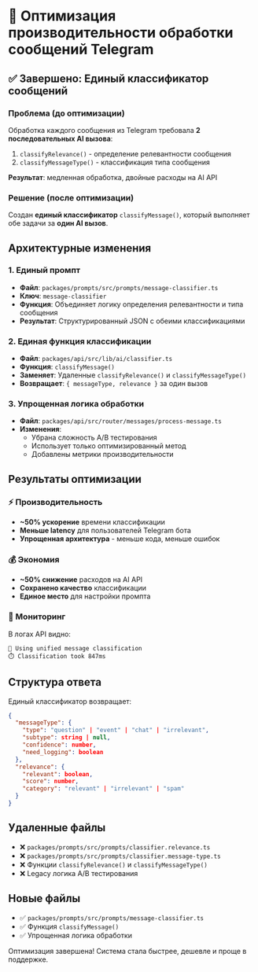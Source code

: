 # 🚀 Оптимизация производительности обработки сообщений Telegram

## ✅ Завершено: Единый классификатор сообщений

### Проблема (до оптимизации)

Обработка каждого сообщения из Telegram требовала **2 последовательных AI вызова**:

1. `classifyRelevance()` - определение релевантности сообщения
2. `classifyMessageType()` - классификация типа сообщения

**Результат**: медленная обработка, двойные расходы на AI API

### Решение (после оптимизации)

Создан **единый классификатор** `classifyMessage()`, который выполняет обе задачи за **один AI вызов**.

## Архитектурные изменения

### 1. Единый промпт

- **Файл**: `packages/prompts/src/prompts/message-classifier.ts`
- **Ключ**: `message-classifier`
- **Функция**: Объединяет логику определения релевантности и типа сообщения
- **Результат**: Структурированный JSON с обеими классификациями

### 2. Единая функция классификации

- **Файл**: `packages/api/src/lib/ai/classifier.ts`
- **Функция**: `classifyMessage()`
- **Заменяет**: Удаленные `classifyRelevance()` и `classifyMessageType()`
- **Возвращает**: `{ messageType, relevance }` за один вызов

### 3. Упрощенная логика обработки

- **Файл**: `packages/api/src/router/messages/process-message.ts`
- **Изменения**:
  - Убрана сложность A/B тестирования
  - Использует только оптимизированный метод
  - Добавлены метрики производительности

## Результаты оптимизации

### ⚡ Производительность

- **~50% ускорение** времени классификации
- **Меньше latency** для пользователей Telegram бота
- **Упрощенная архитектура** - меньше кода, меньше ошибок

### 💰 Экономия

- **~50% снижение** расходов на AI API
- **Сохранено качество** классификации
- **Единое место** для настройки промпта

### 🔧 Мониторинг

В логах API видно:

```
🚀 Using unified message classification
⏱️ Classification took 847ms
```

## Структура ответа

Единый классификатор возвращает:

```json
{
  "messageType": {
    "type": "question" | "event" | "chat" | "irrelevant",
    "subtype": string | null,
    "confidence": number,
    "need_logging": boolean
  },
  "relevance": {
    "relevant": boolean,
    "score": number,
    "category": "relevant" | "irrelevant" | "spam"
  }
}
```

## Удаленные файлы

- ❌ `packages/prompts/src/prompts/classifier.relevance.ts`
- ❌ `packages/prompts/src/prompts/classifier.message-type.ts`
- ❌ Функции `classifyRelevance()` и `classifyMessageType()`
- ❌ Legacy логика A/B тестирования

## Новые файлы

- ✅ `packages/prompts/src/prompts/message-classifier.ts`
- ✅ Функция `classifyMessage()`
- ✅ Упрощенная логика обработки

Оптимизация завершена! Система стала быстрее, дешевле и проще в поддержке.

